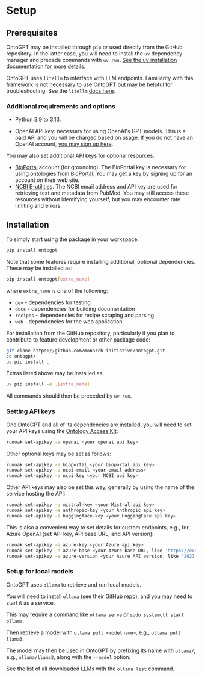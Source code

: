 # Setup

## Prerequisites

OntoGPT may be installed through `pip` or used directly from the GitHub repository. In the latter case, you will need to install the `uv` dependency manager and precede commands with `uv run`. [See the uv installation documentation for more details.](https://docs.astral.sh/uv/getting-started/installation/)

OntoGPT uses `litellm` to interface with LLM endpoints. Familiarity with this framework is not necessary to use OntoGPT but may be helpful for troubleshooting. See the `litellm` [docs here](https://litellm.vercel.app/docs/).

### Additional requirements and options

* Python 3.9 to 3.13.

* OpenAI API key: necessary for using OpenAI's GPT models. This is a paid API and you will be charged based on usage. If you do not have an OpenAI account, [you may sign up here](https://platform.openai.com/signup).

You may also set additional API keys for optional resources:

* [BioPortal](https://bioportal.bioontology.org/) account (for grounding). The BioPortal key is necessary for using ontologies from [BioPortal](https://bioportal.bioontology.org/). You may get a key by signing up for an account on their web site.
* [NCBI E-utilities](https://ncbiinsights.ncbi.nlm.nih.gov/2017/11/02/new-api-keys-for-the-e-utilities/). The NCBI email address and API key are used for retrieving text and metadata from PubMed. You may still access these resources without identifying yourself, but you may encounter rate limiting and errors.

## Installation

To simply start using the package in your workspace:

```bash
pip install ontogpt
```

Note that some features require installing additional, optional dependencies. These may be installed as:

```bash
pip install ontogpt[extra_name]
```

where `extra_name` is one of the following:

* `dev` - dependencies for testing
* `docs` - dependencies for building documentation
* `recipes` - dependencies for recipe scraping and parsing
* `web` - dependencies for the web application

For installation from the GitHub repository, particularly if you plan to contribute to feature development or other package code:

```bash
git clone https://github.com/monarch-initiative/ontogpt.git
cd ontogpt/
uv pip install .
```

Extras listed above may be installed as:

```bash
uv pip install -e .[extra_name]
```

All commands should then be preceded by `uv run`.

### Setting API keys

One OntoGPT and all of its dependencies are installed, you will need to set your API keys using the [Ontology Access Kit](https://github.com/INCATools/ontology-access-kit):

```bash
runoak set-apikey -e openai <your openai api key>
```

Other optional keys may be set as follows:

```bash
runoak set-apikey -e bioportal <your bioportal api key>
runoak set-apikey -e ncbi-email <your email address>
runoak set-apikey -e ncbi-key <your NCBI api key>
```

Other API keys may also be set this way, generally by using the name of the service hosting the API:

```bash
runoak set-apikey -e mistral-key <your Mistral api key>
runoak set-apikey -e anthropic-key <your Anthropic api key>
runoak set-apikey -e huggingface-key <your HuggingFace api key>
```

This is also a convenient way to set details for custom endpoints, e.g., for Azure OpenAI (set API key, API base URL, and API version):

```bash
runoak set-apikey -e azure-key <your Azure api key>
runoak set-apikey -e azure-base <your Azure base URL, like 'https://example-endpoint.openai.azure.com'>
runoak set-apikey -e azure-version <your Azure API version, like '2023-05-15'>
```

### Setup for local models

OntoGPT uses `ollama` to retrieve and run local models.

You will need to install `ollama` (see their [GitHub repo](https://github.com/ollama/ollama)), and you may need to start it as a service.

This may require a command like `ollama serve` or `sudo systemctl start ollama`.

Then retrieve a model with `ollama pull <modelname>`, e.g., `ollama pull llama3`.

The model may then be used in OntoGPT by prefixing its name with `ollama/`, e.g., `ollama/llama3`, along with the `--model` option.

See the list of all downloaded LLMs with the `ollama list` command.
